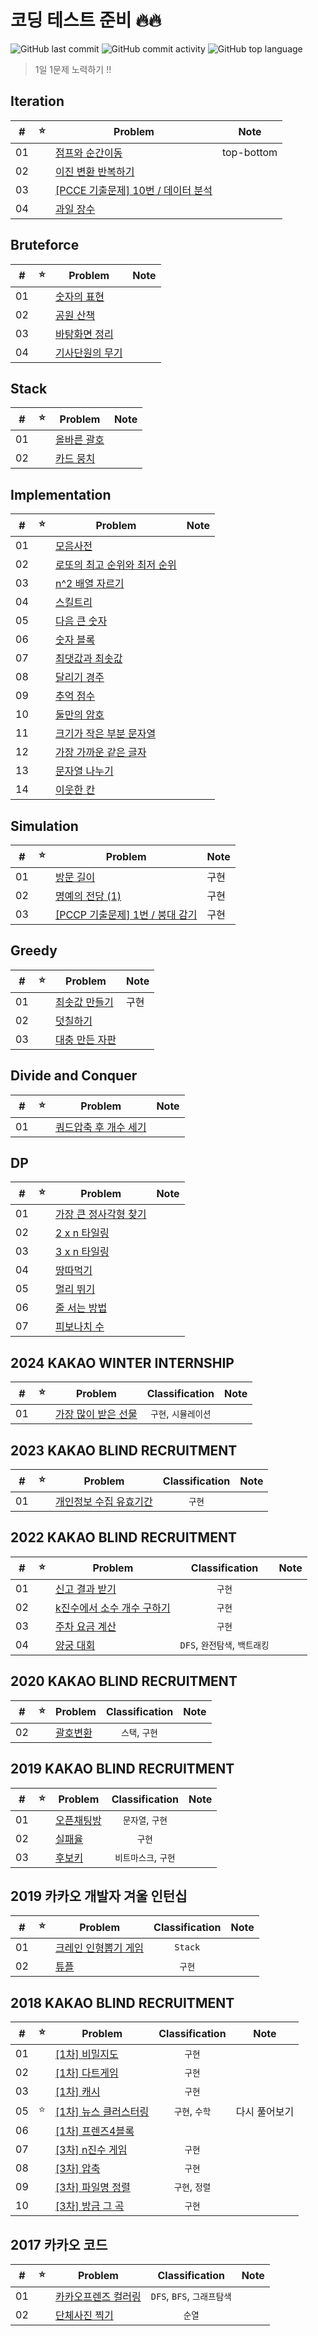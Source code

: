 # 코딩 테스트 준비 🔥🔥

![GitHub last commit](https://img.shields.io/github/last-commit/seongho-joo/Algorithm)
![GitHub commit activity](https://img.shields.io/github/commit-activity/m/seongho-joo/Algorithm)
![GitHub top language](https://img.shields.io/github/languages/top/seongho-joo/Algorithm?color=00599C)
> 1일 1문제 노력하기 ‼️

## Iteration

| #  | ⭐ | Problem                                              | Note       |
|----|---|------------------------------------------------------|------------|
| 01 |   | [점프와 순간이동](./Iteration/prg12980)                     | top-bottom |
| 02 |   | [이진 변환 반복하기](./Iteration/prg17680)                   |            |
| 03 |   | [[PCCE 기출문제] 10번 / 데이터 분석](./Iteration/prg250121.py) |            |
| 04 |   | [과일 장수](./Iteration/prg135808.py)                    |            |

## Bruteforce

| #  | ⭐ | Problem                               | Note |
|----|---|---------------------------------------|------|
| 01 |   | [숫자의 표현](./Bruteforce/prg12924)       |      |
| 02 |   | [공원 산책](./Bruteforce/prg172928)       |      |
| 03 |   | [바탕화면 정리](./Bruteforce/prg161990)     |      |
| 04 |   | [기사단원의 무기](./Bruteforce/prg136798.py) |      |

## Stack

| #  | ⭐ | Problem                    | Note |
|----|---|----------------------------|------|
| 01 |   | [올바른 괄호](./Stack/prg12909) |      |
| 02 |   | [카드 뭉치](./Stack/prg159994) |      |

## Implementation

| #  | ⭐ | Problem                                       | Note |
|----|---|-----------------------------------------------|------|
| 01 |   | [모음사전](./Implementation/모음사전)                 |      |
| 02 |   | [로또의 최고 순위와 최저 순위](./Implementation/prg77484) |      |
| 03 |   | [n^2 배열 자르기](./Implementation/prg87390)       |      |
| 04 |   | [스킬트리](./Implementation/prg49993)             |      |
| 05 |   | [다음 큰 숫자](./Implementation/prg12911)          |      |
| 06 |   | [숫자 블록](./Implementation/prg12923)            |      |
| 07 |   | [최댓값과 최솟값](./Implementation/prg12939)         |      |
| 08 |   | [달리기 경주](./Implementation/prg178871)          |      |
| 09 |   | [추억 점수](./Implementation/prg176963)           |      |
| 10 |   | [둘만의 암호](./Implementation/prg155652)          |      |
| 11 |   | [크기가 작은 부분 문자열](./Implementation/prg147355)   |      |
| 12 |   | [가장 가까운 같은 글자](./Implementation/prg142086)    |      |
| 13 |   | [문자열 나누기](./Implementation/prg140108.py)      |      |
| 14 |   | [이웃한 칸](./Implementation/prg250125.py)        |      |

## Simulation

| #  | ⭐ | Problem                                             | Note |
|----|---|-----------------------------------------------------|------|
| 01 |   | [방문 길이](./Simulation/prg49994)                      | 구현   |
| 02 |   | [명예의 전당 (1)](./Simulation/prg138477.py)             | 구현   |
| 03 |   | [[PCCP 기출문제] 1번 / 붕대 감기](./Simulation/prg250137.py) | 구현   |

## Greedy

| #  | ⭐ | Problem                        | Note |
|----|---|--------------------------------|------|
| 01 |   | [최솟값 만들기](./Greedy/prg12941)   | 구현   |
| 02 |   | [덧칠하기](./Greedy/prg161989)     |      |
| 03 |   | [대충 만든 자판](./Greedy/prg160586) |      |

## Divide and Conquer

| #  | ⭐ | Problem                                     | Note |
|----|---|---------------------------------------------|------|
| 01 |   | [쿼드압축 후 개수 세기](./DivideAndConquer/prg68936) |

## DP

| #  | ⭐ | Problem                       | Note |
|----|---|-------------------------------|------|
| 01 |   | [가장 큰 정사각형 찾기](./DP/prg12905) |
| 02 |   | [2 x n 타일링](./DP/prg12900)    |
| 03 |   | [3 x n 타일링](./DP/prg12902)    |
| 04 |   | [땅따먹기](./DP/prg12913)         |
| 05 |   | [멀리 뛰기](./DP/prg12914)        |
| 06 |   | [줄 서는 방법](./DP/prg12936)      |
| 07 |   | [피보나치 수](./DP/prg12945)       |

## 2024 KAKAO WINTER INTERNSHIP

| #  | ⭐ | Problem                                             | Classification | Note |
|:--:|:-:|-----------------------------------------------------|:--------------:|:----:|
| 01 |   | [가장 많이 받은 선물](./2024_KAKAO_WINTER_INTERNSHIP/P1.py) | `구현`, `시뮬레이션`  |      |

## 2023 KAKAO BLIND RECRUITMENT

| #  | ⭐ | Problem                                           | Classification | Note |
|:--:|:-:|---------------------------------------------------|:--------------:|:----:|
| 01 |   | [개인정보 수집 유효기간](./2023_KAKAO_BLIND_RECRUITMENT/P1) |      `구현`      |      |

## 2022 KAKAO BLIND RECRUITMENT

| #  | ⭐ | Problem                                              |    Classification     | Note |
|:--:|:-:|------------------------------------------------------|:---------------------:|:----:|
| 01 |   | [신고 결과 받기](./2022_KAKAO_BLIND_RECRUITMENT/P1)        |         `구현`          |      |
| 02 |   | [k진수에서 소수 개수 구하기](./2022_KAKAO_BLIND_RECRUITMENT/P2) |         `구현`          |      |
| 03 |   | [주차 요금 계산](./2022_KAKAO_BLIND_RECRUITMENT/P3)        |         `구현`          |      |
| 04 |   | [양궁 대회](./2022_KAKAO_BLIND_RECRUITMENT/P4)           | `DFS`, `완전탐색`, `백트래킹` |      |

## 2020 KAKAO BLIND RECRUITMENT

| #  | ⭐ | Problem                                   | Classification | Note |
|:--:|:-:|-------------------------------------------|:--------------:|:----:|
| 02 |   | [괄호변환](./2020_KAKAO_BLIND_RECRUITMENT/P2) |   `스택`, `구현`   |      |

## 2019 KAKAO BLIND RECRUITMENT

| #  | ⭐ | Problem                                    | Classification | Note |
|:--:|:-:|--------------------------------------------|:--------------:|:----:|
| 01 |   | [오픈채팅방](./2019_KAKAO_BLIND_RECRUITMENT/P1) |  `문자열`, `구현`   |      |
| 02 |   | [실패율](./2019_KAKAO_BLIND_RECRUITMENT/P2)   |      `구현`      |      |
| 03 |   | [후보키](./2019_KAKAO_BLIND_RECRUITMENT/P3)   | `비트마스크`, `구현`  |      |

## 2019 카카오 개발자 겨울 인턴십

| #  | ⭐ | Problem                                  | Classification | Note |
|:--:|:-:|------------------------------------------|:--------------:|:----:|
| 01 |   | [크레인 인형뽑기 게임](./_2019_카카오_개발자_겨울_인턴십/P1) |    `Stack`     |      |
| 02 |   | [튜플](./2019_카카오_개발자_겨울_인턴십/P2)           |      `구현`      |      |

## 2018 KAKAO BLIND RECRUITMENT

| #  | ⭐ | Problem                                              | Classification |  Note   |
|:--:|:-:|------------------------------------------------------|:--------------:|:-------:|
| 01 |   | [[1차] 비밀지도](./2018_KAKAO_BLIND_RECRUITMENT/P1)       |      `구현`      |         |
| 02 |   | [[1차] 다트게임](./2018_KAKAO_BLIND_RECRUITMENT/P2)       |      `구현`      |         |
| 03 |   | [[1차] 캐시](./2018_KAKAO_BLIND_RECRUITMENT/P3)         |      `구현`      |         |
| 05 | ⭐ | [[1차] 뉴스 클러스터링](./2018_KAKAO_BLIND_RECRUITMENT/P5)   |   `구현`, `수학`   | 다시 풀어보기 |
| 06 |   | [[1차] 프렌즈4블록](./2018_KAKAO_BLIND_RECRUITMENT/P6)     |                |         |
| 07 |   | [[3차] n진수 게임](./2018_KAKAO_BLIND_RECRUITMENT/_3차/P1) |      `구현`      |         |
| 08 |   | [[3차] 압축](./2018_KAKAO_BLIND_RECRUITMENT/_3차/P2)     |      `구현`      |         |
| 09 |   | [[3차] 파일명 정렬](./2018_KAKAO_BLIND_RECRUITMENT/_3차/P3) |   `구현`, `정렬`   |         |
| 10 |   | [[3차] 방금 그 곡](./2018_KAKAO_BLIND_RECRUITMENT/_3차/P4) |      `구현`      |         |

## 2017 카카오 코드

| #  | ⭐ | Problem                        |    Classification     | Note |
|:--:|---|--------------------------------|:---------------------:|------|
| 01 |   | [카카오프렌즈 컬러링](./2017_카카오_코드/예선) | `DFS`, `BFS`, `그래프탐색` |      |
| 02 |   | [단체사진 찍기](./2017_카카오_코드/본선)    |         `순열`          |      |


